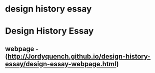 # design history essay

Design History Essay
====================

webpage - (http://Jordyquench.github.io/design-history-essay/design-essay-webpage.html)
-----------------------------------------------------------------------------------------